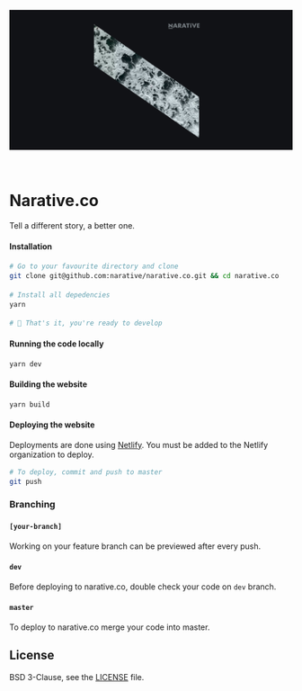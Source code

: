 ![Narative Logo Header](/project/images/readme/narative-repo-header.png)

<br />

# Narative.co

Tell a different story, a better one.

#### Installation

```sh
# Go to your favourite directory and clone
git clone git@github.com:narative/narative.co.git && cd narative.co

# Install all depedencies
yarn

# 🎉 That's it, you're ready to develop
```

#### Running the code locally

```sh
yarn dev
```

#### Building the website

```sh
yarn build
```

#### Deploying the website

Deployments are done using [Netlify](https://app.netlify.com/). You must be added to the Netlify organization to deploy.

```sh
# To deploy, commit and push to master
git push
```

### Branching

#### `[your-branch]`

Working on your feature branch can be previewed after every push.

#### `dev`

Before deploying to narative.co, double check your code on `dev` branch.

#### `master`

To deploy to narative.co merge your code into master.

## License

BSD 3-Clause, see the [LICENSE](./LICENSE) file.
